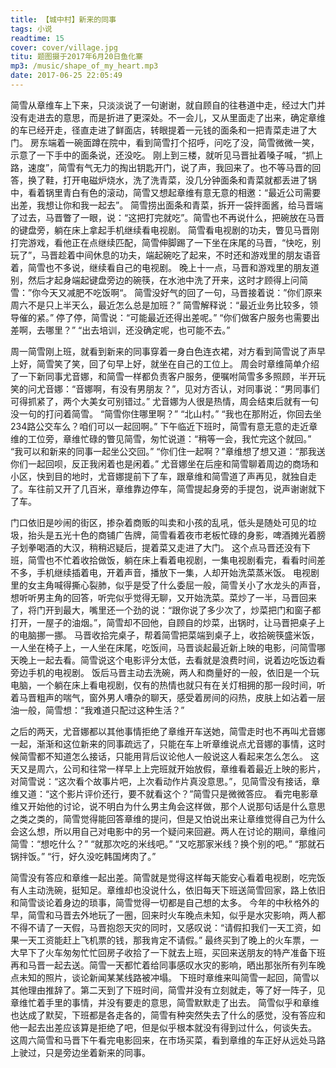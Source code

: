 ```yaml
---
title: 【城中村】新来的同事
tags: 小说
readtime: 15
cover: cover/village.jpg
titu: 题图摄于2017年6月20日鱼化寨
mp3: /music/shape_of_my_heart.mp3
date: 2017-06-25 22:05:49
---
```

简雪从章维车上下来，只淡淡说了一句谢谢，就自顾自的往巷道中走，经过大门并没有走进去的意思，而是折进了更深处。不一会儿，又从里面走了出来，确定章维的车已经开走，径直走进了鲜面店，转眼提着一元钱的面条和一把青菜走进了大门。
房东端着一碗面蹲在院中，看到简雪打个招呼，问吃了没，简雪微微一笑，示意了一下手中的面条说，还没吃。
刚上到三楼，就听见马晋扯着嗓子喊，“抓上路，速度”，简雪有气无力的掏出钥匙开门，说了声，我回来了。也不等马晋的回答，换了鞋，打开电磁炉烧水，洗了洗青菜，没几分钟面条和青菜就都丢进了锅中，看着锅里青白有色的滚动，简雪又想起章维有意无意的相邀：“最近公司需要出差，我想让你和我一起去”。 
简雪捞出面条和青菜，拆开一袋拌面酱，给马晋端了过去，马晋瞥了一眼，说：“这把打完就吃”。简雪也不再说什么，把碗放在马晋的键盘旁，躺在床上拿起手机继续看电视剧。
简雪看电视剧的功夫，瞥见马晋刚打完游戏，看他正在点继续匹配，简雪伸脚踢了一下坐在床尾的马晋，“快吃，别玩了”，马晋趁着中间休息的功夫，端起碗吃了起来，不时还和游戏里的朋友语音着，简雪也不多说，继续看自己的电视剧。
晚上十一点，马晋和游戏里的朋友道别，然后才起身端起键盘旁边的碗筷，在水池中洗了开来，这时才顾得上问简雪：”你今天又减肥不吃饭啊“。
简雪没好气的回了一句，马晋接着说：”你们原来周六不是只上半天么，最近怎么总是加班？”
简雪解释说：“最近业务比较多，领导催的紧。”
停了停，简雪说：“可能最近还得出差呢。”
“你们做客户服务也需要出差啊，去哪里？”
“出去培训，还没确定呢，也可能不去。”

周一简雪刚上班，就看到新来的同事穿着一身白色连衣裙，对方看到简雪说了声早上好，简雪笑了笑，回了句早上好，就坐在自己的工位上。
周会时章维简单介绍了一下新同事尤音娜，和简雪一样都负责客户服务，便嘱咐简雪多多照顾，半开玩笑的问尤音娜：“音娜啊，有没有男朋友？”，见对方否认，对同事说：“男同事们可得抓紧了，两个大美女可别错过。”
尤音娜为人很是热情，周会结束后就有一句没一句的打问着简雪。
“简雪你住哪里啊？”
“北山村。”
“我也在那附近，你回去坐234路公交车么？咱们可以一起回啊。”
下午临近下班时，简雪有意无意的走近章维的工位旁，章维忙碌的瞥见简雪，匆忙说道：“稍等一会，我忙完这个就回。”
“我可以和新来的同事一起坐公交回。”
“你们住一起啊？”章维想了想又道：“那我送你们一起回呗，反正我闲着也是闲着。”
尤音娜坐在后座和简雪聊着周边的商场和小区，快到目的地时，尤音娜提前下了车，跟章维和简雪道了声再见，就独自走了。车往前又开了几百米，章维靠边停车，简雪提起身旁的手提包，说声谢谢就下了车。

门口依旧是吵闹的街区，掺杂着商贩的叫卖和小孩的乱吼，低头是随处可见的垃圾，抬头是五光十色的商铺广告牌，简雪看着夜市老板忙碌的身影，啤酒摊光着膀子划拳喝酒的大汉，稍稍迟疑后，提着菜又走进了大门。
这个点马晋还没有下班，简雪也不忙着收拾做饭，躺在床上看着电视剧，一集电视剧看完，看看时间差不多，手机继续插着电，开着声音，播放下一集，人却开始洗菜蒸米饭。
电视剧里的女主角喊得撕心裂肺，似乎是受了什么委屈一般，简雪关小了水龙头的声音，想听听男主角的回答，听完似乎觉得无聊，又开始洗菜。菜炒了一半，马晋回来了，将门开到最大，嘴里还一个劲的说：“跟你说了多少次了，炒菜把门和窗子都打开，一屋子的油烟。”，简雪却不回他，自顾自的炒菜，出锅时，让马晋把桌子上的电脑挪一挪。
马晋收拾完桌子，帮着简雪把菜端到桌子上，收拾碗筷盛米饭，一人坐在椅子上，一人坐在床尾，吃饭间，马晋谈起最近新上映的电影，问简雪哪天晚上一起去看。简雪说这个电影评分太低，去看就是浪费时间，说着边吃饭边看旁边手机的电视剧。
饭后马晋主动去洗碗，两人和商量好的一般，依旧是一个玩电脑，一个躺在床上看电视剧，仅有的热情也就只有在关灯相拥的那一段时间，听着马晋粗声的喘气，窗外男人嘈杂的聊天，感受着房间的闷热，皮肤上如沾着一层油一般，简雪想：“我难道只配过这种生活？”

之后的两天，尤音娜都以其他事情拒绝了章维开车送她，简雪走时也不再叫尤音娜一起，渐渐和这位新来的同事疏远了，只能在车上听章维说点尤音娜的事情，这时候简雪都不知道怎么接话，只能用背后议论他人一般说这人看起来怎么怎么。
这天又是周六，公司和往常一样早上上完班就开始放假，章维看着最近上映的影片，对简雪说：“这次看个故事片吧，上次看动作片真没意思。”，见简雪没有接话，章维又道：“这个影片评价还行，要不就看这个？”简雪只是微微答应。
看完电影章维又开始他的讨论，说不明白为什么男主角会这样做，那个人说那句话是什么意思之类之类的，简雪觉得能回答章维的提问，但是又怕说出来让章维觉得自己为什么会这么想，所以用自己对电影中的另一个疑问来回避。两人在讨论的期间，章维问简雪：“想吃什么？”
“就那次吃的米线吧。”
“又吃那家米线？换个别的吧。”
“那就石锅拌饭。”
“行，好久没吃韩国烤肉了。”

简雪没有答应和章维一起出差。简雪就是觉得这样每天能安心看着电视剧，吃完饭有人主动洗碗，挺知足。章维却也没说什么，依旧每天下班送简雪回家，路上依旧和简雪谈论着身边的琐事，简雪觉得一切都是自己想的太多。
今年的中秋格外的早，简雪和马晋去外地玩了一圈，回来时火车晚点未知，似乎是水灾影响，两人都不得不请了一天假，马晋抱怨天灾的同时，又感叹说：“请假扣我们一天工资，如果一天工资能赶上飞机票的钱，那我肯定不请假。”
最终买到了晚上的火车票，一大早下了火车匆匆忙忙回房子收拾了一下就去上班，买回来送朋友的特产准备下班再和马晋一起去送。简雪一天都忙着给同事感叹水灾的影响，晒出那张所有列车晚点未知的照片，谈论新闻某某线路被冲塌。
下班时章维来叫简雪一起回，简雪以其他理由推辞了。第二天到了下班时间，简雪并没有立刻就走，等了好一阵子，见章维忙着手里的事情，并没有要走的意思，简雪默默走了出去。
简雪似乎和章维也达成了默契，下班都是各走各的，简雪有种突然失去了什么的感觉，没有答应和他一起去出差应该算是拒绝了吧，但是似乎根本就没有得到过什么，何谈失去。
这周六简雪和马晋下午看完电影回来，在市场买菜，看到章维的车正好从远处马路上驶过，只是旁边坐着新来的同事。